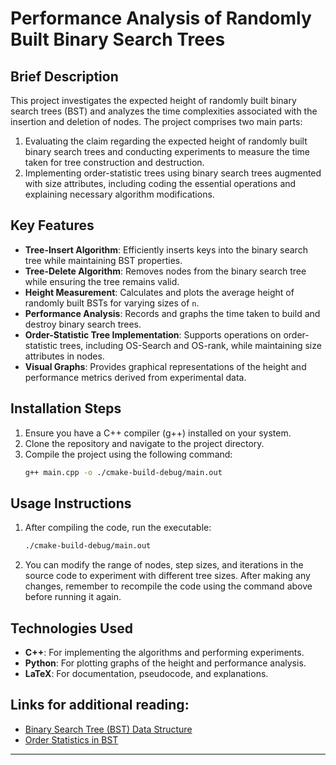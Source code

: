 # Performance Analysis of Randomly Built Binary Search Trees

## Brief Description
This project investigates the expected height of randomly built binary search trees (BST) and analyzes the time complexities associated with the insertion and deletion of nodes. The project comprises two main parts: 
1. Evaluating the claim regarding the expected height of randomly built binary search trees and conducting experiments to measure the time taken for tree construction and destruction.
2. Implementing order-statistic trees using binary search trees augmented with size attributes, including coding the essential operations and explaining necessary algorithm modifications.

## Key Features
- **Tree-Insert Algorithm**: Efficiently inserts keys into the binary search tree while maintaining BST properties.
- **Tree-Delete Algorithm**: Removes nodes from the binary search tree while ensuring the tree remains valid.
- **Height Measurement**: Calculates and plots the average height of randomly built BSTs for varying sizes of `n`.
- **Performance Analysis**: Records and graphs the time taken to build and destroy binary search trees.
- **Order-Statistic Tree Implementation**: Supports operations on order-statistic trees, including OS-Search and OS-rank, while maintaining size attributes in nodes.
- **Visual Graphs**: Provides graphical representations of the height and performance metrics derived from experimental data.

## Installation Steps
1. Ensure you have a C++ compiler (g++) installed on your system.
2. Clone the repository and navigate to the project directory.
3. Compile the project using the following command:
    ```bash
    g++ main.cpp -o ./cmake-build-debug/main.out
    ```

## Usage Instructions
1. After compiling the code, run the executable:
    ```bash
    ./cmake-build-debug/main.out
    ```
2. You can modify the range of nodes, step sizes, and iterations in the source code to experiment with different tree sizes. After making any changes, remember to recompile the code using the command above before running it again.

## Technologies Used
- **C++**: For implementing the algorithms and performing experiments.
- **Python**: For plotting graphs of the height and performance analysis.
- **LaTeX**: For documentation, pseudocode, and explanations.

## Links for additional reading:
  - [Binary Search Tree (BST) Data Structure](https://www.geeksforgeeks.org/binary-search-tree-data-structure/)
  - [Order Statistics in BST](https://www.geeksforgeeks.org/find-k-th-smallest-element-in-bst-order-statistics-in-bst/)
  
---
